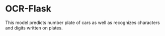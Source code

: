 # OCR-Flask
This model predicts number plate of cars as well as recognizes characters and digits written on
plates.

